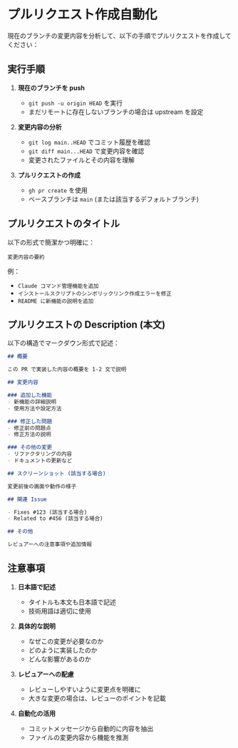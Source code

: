 # プルリクエスト作成自動化

現在のブランチの変更内容を分析して、以下の手順でプルリクエストを作成してください：

## 実行手順

1. **現在のブランチを push**
   - `git push -u origin HEAD` を実行
   - まだリモートに存在しないブランチの場合は upstream を設定

2. **変更内容の分析**
   - `git log main..HEAD` でコミット履歴を確認
   - `git diff main...HEAD` で変更内容を確認
   - 変更されたファイルとその内容を理解

3. **プルリクエストの作成**
   - `gh pr create` を使用
   - ベースブランチは `main` (または該当するデフォルトブランチ)

## プルリクエストのタイトル

以下の形式で簡潔かつ明確に：

```
変更内容の要約
```

例：
- `Claude コマンド管理機能を追加`
- `インストールスクリプトのシンボリックリンク作成エラーを修正`
- `README に新機能の説明を追加`

## プルリクエストの Description (本文)

以下の構造でマークダウン形式で記述：

```markdown
## 概要

この PR で実装した内容の概要を 1-2 文で説明

## 変更内容

### 追加した機能
- 新機能の詳細説明
- 使用方法や設定方法

### 修正した問題
- 修正前の問題点
- 修正方法の説明

### その他の変更
- リファクタリングの内容
- ドキュメントの更新など

## スクリーンショット (該当する場合)

変更前後の画面や動作の様子

## 関連 Issue

- Fixes #123 (該当する場合)
- Related to #456 (該当する場合)

## その他

レビュアーへの注意事項や追加情報
```

## 注意事項

1. **日本語で記述**
   - タイトルも本文も日本語で記述
   - 技術用語は適切に使用

2. **具体的な説明**
   - なぜこの変更が必要なのか
   - どのように実装したのか
   - どんな影響があるのか

3. **レビュアーへの配慮**
   - レビューしやすいように変更点を明確に
   - 大きな変更の場合は、レビューのポイントを記載

4. **自動化の活用**
   - コミットメッセージから自動的に内容を抽出
   - ファイルの変更内容から機能を推測
